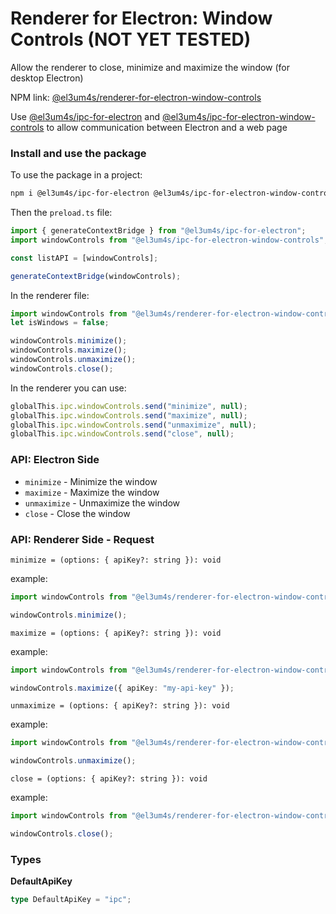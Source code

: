 # Renderer for Electron: Window Controls (NOT YET TESTED)

Allow the renderer to close, minimize and maximize the window (for desktop Electron)

NPM link: [@el3um4s/renderer-for-electron-window-controls](https://www.npmjs.com/package/@el3um4s/renderer-for-electron-window-controls)

Use [@el3um4s/ipc-for-electron](https://www.npmjs.com/package/@el3um4s/ipc-for-electron) and [@el3um4s/ipc-for-electron-window-controls](https://www.npmjs.com/package/@el3um4s/ipc-for-electron-window-controls) to allow communication between Electron and a web page

### Install and use the package

To use the package in a project:

```bash
npm i @el3um4s/ipc-for-electron @el3um4s/ipc-for-electron-window-controls @el3um4s/renderer-for-electron-window-controls
```

Then the `preload.ts` file:

```ts
import { generateContextBridge } from "@el3um4s/ipc-for-electron";
import windowControls from "@el3um4s/ipc-for-electron-window-controls";

const listAPI = [windowControls];

generateContextBridge(windowControls);
```

In the renderer file:

```ts
import windowControls from "@el3um4s/renderer-for-electron-window-controls";
let isWindows = false;

windowControls.minimize();
windowControls.maximize();
windowControls.unmaximize();
windowControls.close();
```

In the renderer you can use:

```ts
globalThis.ipc.windowControls.send("minimize", null);
globalThis.ipc.windowControls.send("maximize", null);
globalThis.ipc.windowControls.send("unmaximize", null);
globalThis.ipc.windowControls.send("close", null);
```

### API: Electron Side

- `minimize` - Minimize the window
- `maximize` - Maximize the window
- `unmaximize` - Unmaximize the window
- `close` - Close the window

### API: Renderer Side - Request

`minimize = (options: { apiKey?: string }): void`

example:

```ts
import windowControls from "@el3um4s/renderer-for-electron-window-controls";

windowControls.minimize();
```

`maximize = (options: { apiKey?: string }): void`

example:

```ts
import windowControls from "@el3um4s/renderer-for-electron-window-controls";

windowControls.maximize({ apiKey: "my-api-key" });
```

`unmaximize = (options: { apiKey?: string }): void`

example:

```ts
import windowControls from "@el3um4s/renderer-for-electron-window-controls";

windowControls.unmaximize();
```

`close = (options: { apiKey?: string }): void`

example:

```ts
import windowControls from "@el3um4s/renderer-for-electron-window-controls";

windowControls.close();
```

### Types

**DefaultApiKey**

```ts
type DefaultApiKey = "ipc";
```

